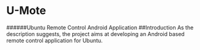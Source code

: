 U-Mote
======

######Ubuntu Remote Control Android Application
##Introduction
As the description suggests, the project aims at developing an Android based remote control application for Ubuntu.  

